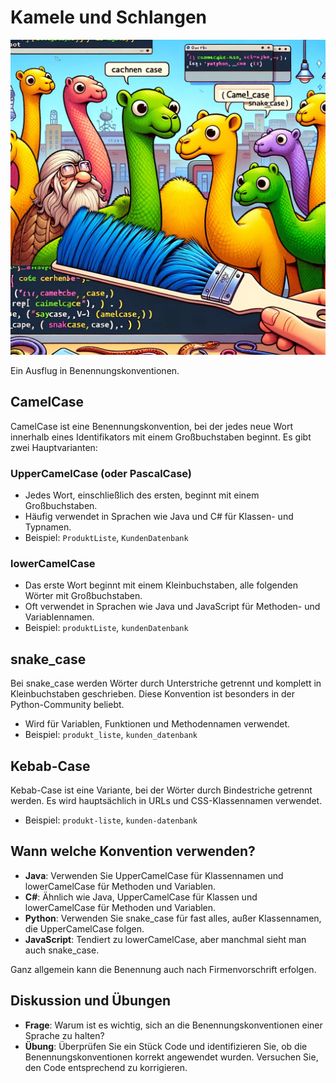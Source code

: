 # Kamele und Schlangen

![Fundammentals](pictures/CamelCase.jpg "CamelCase")

Ein Ausflug in Benennungskonventionen.

## CamelCase

CamelCase ist eine Benennungskonvention, bei der jedes neue Wort innerhalb eines Identifikators mit einem Großbuchstaben beginnt. Es gibt zwei Hauptvarianten:

### UpperCamelCase (oder PascalCase)
- Jedes Wort, einschließlich des ersten, beginnt mit einem Großbuchstaben.
- Häufig verwendet in Sprachen wie Java und C# für Klassen- und Typnamen.
- Beispiel: `ProduktListe`, `KundenDatenbank`

### lowerCamelCase
- Das erste Wort beginnt mit einem Kleinbuchstaben, alle folgenden Wörter mit Großbuchstaben.
- Oft verwendet in Sprachen wie Java und JavaScript für Methoden- und Variablennamen.
- Beispiel: `produktListe`, `kundenDatenbank`

## snake_case

Bei snake_case werden Wörter durch Unterstriche getrennt und komplett in Kleinbuchstaben geschrieben. Diese Konvention ist besonders in der Python-Community beliebt.

- Wird für Variablen, Funktionen und Methodennamen verwendet.
- Beispiel: `produkt_liste`, `kunden_datenbank`

## Kebab-Case

Kebab-Case ist eine Variante, bei der Wörter durch Bindestriche getrennt werden. Es wird hauptsächlich in URLs und CSS-Klassennamen verwendet.

- Beispiel: `produkt-liste`, `kunden-datenbank`

## Wann welche Konvention verwenden?

- **Java**: Verwenden Sie UpperCamelCase für Klassennamen und lowerCamelCase für Methoden und Variablen.
- **C#**: Ähnlich wie Java, UpperCamelCase für Klassen und lowerCamelCase für Methoden und Variablen.
- **Python**: Verwenden Sie snake_case für fast alles, außer Klassennamen, die UpperCamelCase folgen.
- **JavaScript**: Tendiert zu lowerCamelCase, aber manchmal sieht man auch snake_case.

Ganz allgemein kann die Benennung auch nach Firmenvorschrift erfolgen.

## Diskussion und Übungen

- **Frage**: Warum ist es wichtig, sich an die Benennungskonventionen einer Sprache zu halten?
- **Übung**: Überprüfen Sie ein Stück Code und identifizieren Sie, ob die Benennungskonventionen korrekt angewendet wurden. Versuchen Sie, den Code entsprechend zu korrigieren.
